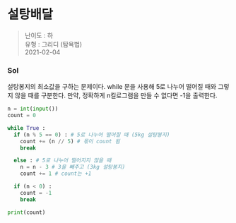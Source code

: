 # 설탕배달
> 난이도 : 하   
> 유형 : 그리디 (탐욕법)  
> 2021-02-04

### Sol
설탕봉지의 최소값을 구하는 문제이다.
while 문을 사용해 5로 나누어 떨어질 때와 그렇지 않을 때를 구분한다.
만약, 정확하게 n킬로그램을 만들 수 없다면 -1을 출력한다.
```python
n = int(input())
count = 0

while True :
  if (n % 5 == 0) : # 5로 나누어 떨어질 때 (5kg 설탕봉지)
    count += (n // 5) # 몫이 count 됨 
    break

  else : # 5로 나누어 떨어지지 않을 때
    n = n - 3 # 3을 빼주고 (3kg 설탕봉지)
    count += 1 # count는 +1

  if (n < 0) : 
    count = -1 
    break

print(count)
```

